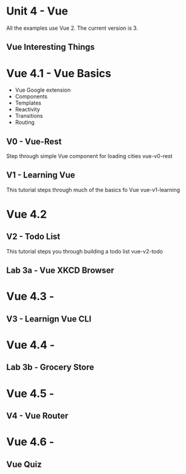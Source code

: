# Unit 4 - Vue

All the examples use Vue 2. The current version is 3.

## Vue Interesting Things

# Vue 4.1 - Vue Basics

- Vue Google extension
- Components
- Templates
- Reactivity
- Transitions
- Routing

## V0 - Vue-Rest

Step through simple Vue component for loading cities
vue-v0-rest

## V1 - Learning Vue

This tutorial steps through much of the basics fo Vue
vue-v1-learning

# Vue 4.2

## V2 - Todo List

This tutorial steps you through building a todo list
vue-v2-todo

## Lab 3a - Vue XKCD Browser

# Vue 4.3 -

## V3 - Learnign Vue CLI

# Vue 4.4 -

## Lab 3b - Grocery Store

# Vue 4.5 -

## V4 - Vue Router

# Vue 4.6 -

## Vue Quiz
